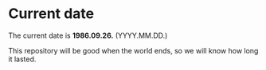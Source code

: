# Current date

The current date is **1986.09.26.** (YYYY.MM.DD.)

This repository will be good when the world ends, so we will know how long it lasted.